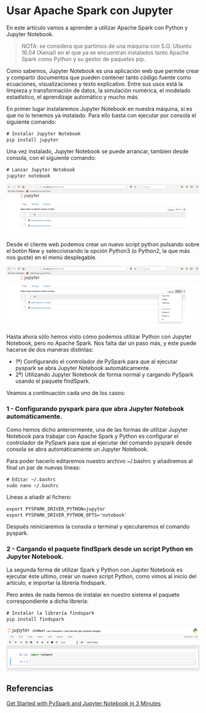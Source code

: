# Usar Apache Spark con Jupyter

En este artículo vamos a aprender a utilizar Apache Spark con Python y Jupyter Notebook.

> NOTA: se considera que partimos de una máquina con S.O. Ubuntu 16.04 (Xenial) en el que ya se encuentran instalados tanto Apache Spark como Python y su gestor de paquetes pip.

Como sabemos, Jupyter Notebook es una aplicación web que permite crear y compartir documentos que pueden contener tanto código fuente como ecuaciones, visualizaciones y texto explicativo. Entre sus usos está la limpieza y transformación de datos, la simulación numérica, el modelado estadístico, el aprendizaje automático y mucho más.

En primer lugar instalaremos Jupyter Notebook en nuestra máquina, si es que no lo tenemos ya instalado. Para ello basta con ejecutar por consola el siguiente comando: 

```
# Instalar Jupyter Notebook
pip install jupyter
```

Una vez instalado, Jupyter Notebook se puede arrancar, tambien desde consola, con el siguiente comando:

```
# Lanzar Jupyter Notebook
jupyter notebook
```

![Interface de Jupyter Notebook](images/jupyter-interface.png)

Desde el cliente web podemos crear un nuevo script python pulsando sobre el botón New y seleccionando la opción Python3 (o Python2, la que más nos guste) en el menú desplegable.

![Nuevo script](images/jupyter-new-script.png)


Hasta ahora sólo hemos visto cómo podemos utilizar Python con Jupyter Notebook, pero no Apache Spark. Nos falta dar un paso más, y este puede hacerse de dos maneras distintas:
- 1ª) Configurando el controlador de PySpark para que al ejecutar pyspark se abra Jupyter Notebook automáticamente.
- 2ª) Utilizando Jupyter Notebook de forma normal y cargando PySpark usando el paquete findSpark.

Veamos a continuación cada uno de los casos:

### 1 - Configurando pyspark para que abra Jupyter Notebook automáticamente.

Como hemos dicho anteriormente, una de las formas de utilizar Jupyter Notebook para trabajar con Apache Spark y Python es configurar el controlador de PySpark para que al ejecutar del comando pyspark desde consola se abra automáticamente un Jupyter Notebook.

Para poder hacerlo editaremos nuestro archivo ~/.bashrc y añadiremos al final un par de nuevas líneas:

```
# Editar ~/.bashrc
sudo nano ~/.bashrc
```

Líneas a añadir al fichero:

```
export PYSPARK_DRIVER_PYTHON=jupyter
export PYSPARK_DRIVER_PYTHON_OPTS='notebook'
```

Después reiniciaremos la consola o terminal y ejecutaremos el comando pyspark.


### 2 - Cargando el paquete findSpark desde un script Python en Jupyter Notebook.

La segunda forma de utilizar Spark y Python con Jupiter Notebook es ejecutar éste ultimo, crear un nuevo script Python, como vimos al inicio del artículo, e importar la librería findspark.

Pero antes de nada hemos de instalar en nuestro sistema el paquete correspondiente a dicha librería:

```
# Instalar la librería findspark
pip install findspark
```

![findspark](images/jupyter-findspark.png)

## Referencias

[Get Started with PySpark and Jupyter Notebook in 3 Minutes](https://blog.sicara.com/get-started-pyspark-jupyter-guide-tutorial-ae2fe84f594f)

